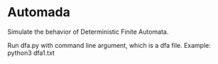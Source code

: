 # Automada
Simulate the behavior of Deterministic Finite Automata.<br>

Run dfa.py with command line argument, which is a dfa file.
Example:
python3 dfa1.txt
